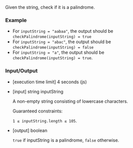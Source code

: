 Given the string, check if it is a palindrome.

### Example

- For `inputString = "aabaa"`, the output should be
`checkPalindrome(inputString) = true`
- For `inputString = "abac"`, the output should be
`checkPalindrome(inputString) = false`
- For `inputString = "a"`, the output should be
`checkPalindrome(inputString) = true`.

### Input/Output

- [execution time limit] 4 seconds (js)

- [input] string inputString

  A non-empty string consisting of lowercase characters.

  Guaranteed constraints:

  `1 ≤ inputString.length ≤ 105`.

- [output] boolean

  `true` if inputString is a palindrome, `false` otherwise.

